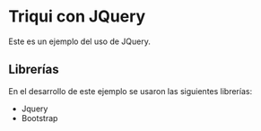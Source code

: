 # Triqui con JQuery

Este es un ejemplo del uso de JQuery.

## Librerías
En el desarrollo de este ejemplo se usaron las siguientes librerías:

- Jquery
- Bootstrap
